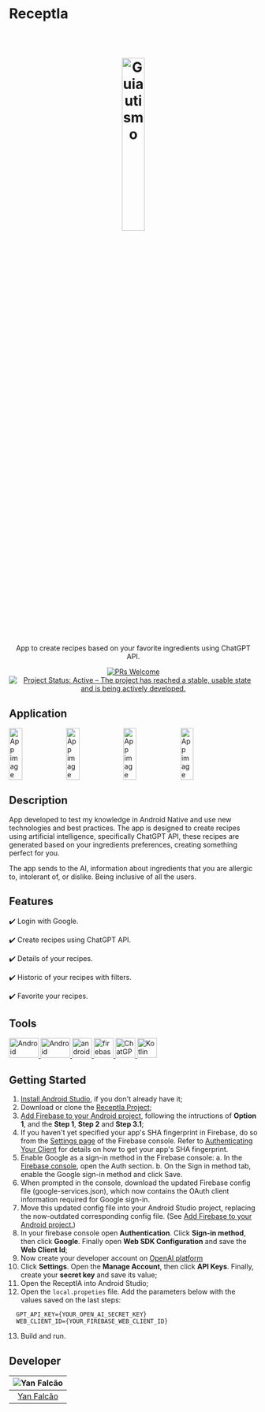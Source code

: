 # ReceptIa

<h1 align="center">
  <br>
  <img src="https://i.imgur.com/CGHUQIh.png" alt="Guiautismo" width="30%">
  <br>
</h1>

<p align="center">App to create recipes based on your favorite ingredients using ChatGPT API.</p>

<p align="center">
  <a href="http://makeapullrequest.com">
    <img src="https://img.shields.io/badge/contribuition-welcome-brightgreen.svg" alt="PRs Welcome">
  </a>
  <a href="https://www.repostatus.org/#active">
    <img src="https://www.repostatus.org/badges/latest/active.svg" alt="Project Status: Active – The project has reached a stable, usable state and is being actively developed." />
  </a>  
</p>

## Application

<div style="display:flex;">
  <img alt="App image" src="https://i.imgur.com/hZnLQ4w.jpg" width="23%">
  <img alt="App image" src="https://i.imgur.com/G1fRXGC.jpg" width="23%">
  <img alt="App image" src="https://i.imgur.com/ODttPqF.jpg" width="23%">
  <img alt="App image" src="https://i.imgur.com/mtWfCeE.jpg" width="23%">
</div>

## **Description**

App developed to test my knowledge in Android Native and use new technologies and best practices. The app is designed to create recipes using artificial intelligence, specifically ChatGPT API, these recipes are generated based on your ingredients preferences, creating something perfect for you.

The app sends to the AI, information about ingredients that you are allergic to, intolerant of, or dislike. Being inclusive of all the users.

## Features

:heavy_check_mark: Login with Google.

:heavy_check_mark: Create recipes using ChatGPT API.

:heavy_check_mark: Details of your recipes.

:heavy_check_mark: Historic of your recipes with filters.

:heavy_check_mark: Favorite your recipes.

## Tools

<a href="https://developer.android.com/?hl=pt-br/" target="_blank"> 
  <img src="https://upload.wikimedia.org/wikipedia/commons/thumb/3/31/Android_robot_head.svg/2560px-Android_robot_head.svg.png" alt="Android" width="60" height="40"/> 
</a>
<a href="https://developer.android.com/jetpack/compose?hl=pt-br" target="_blank"> 
  <img src="https://optimise2.assets-servd.host/gratis-creeper/production/blog/jetpack-compose-icon-rectangular.png?w=1500&auto=compress%2Cformat&fit=crop&dm=1664908177&s=fb3fbec73e74dfb24e5f0604f31f8f4f" alt="Android Compose" width="60" height="40"/> 
</a> 
<a href="https://developer.android.com/studio" target="_blank"> 
  <img src="https://upload.wikimedia.org/wikipedia/commons/thumb/e/e3/Android_Studio_Icon_%282014-2019%29.svg/1200px-Android_Studio_Icon_%282014-2019%29.svg.png" alt="androidStudio" width="40" height="40"/> 
</a>
<a href="https://firebase.google.com/?hl=pt" target="_blank">
  <img src="https://www.gstatic.com/mobilesdk/160503_mobilesdk/logo/2x/firebase_96dp.png" alt="firebase" width="40" height="40"/> 
</a>
<a href="https://platform.openai.com/docs/guides/gpt" target="_blank">
  <img src="https://upload.wikimedia.org/wikipedia/commons/thumb/0/04/ChatGPT_logo.svg/768px-ChatGPT_logo.svg.png" alt="ChatGPT API" width="40" height="40"/> 
</a>
<a href="https://kotlinlang.org/" target="_blank">
  <img src="https://upload.wikimedia.org/wikipedia/commons/thumb/7/74/Kotlin_Icon.png/1024px-Kotlin_Icon.png" alt="Kotlin" width="40" height="40"/> 
</a>

## Getting Started

1. [Install Android Studio](https://developer.android.com/studio/install.html),
if you don't already have it;
2. Download or clone the [ReceptIa Project](https://github.com/yanfalcao/ReceptIa);
3. [Add Firebase to your Android project](https://firebase.google.com/docs/android/setup), following the intructions of <b>Option 1</b>, and the <b>Step 1</b>, <b>Step 2</b> and <b>Step 3.1</b>;
4. If you haven't yet specified your app's SHA fingerprint in Firebase, do so from the [Settings page](https://console.firebase.google.com/project/_/settings/general/?_gl=1*glgr71*_ga*ODkwNzc5NTgyLjE2OTc0OTY4Mzc.*_ga_CW55HF8NVT*MTY5OTE0MDQxNy4xNS4xLjE2OTkxNDUwNjYuMTEuMC4w) of the Firebase console. Refer to [Authenticating Your Client](https://developers.google.com/android/guides/client-auth) for details on how to get your app's SHA fingerprint.
5. Enable Google as a sign-in method in the Firebase console:
   a. In the [Firebase console](https://console.firebase.google.com/?_gl=1*1t4rqnk*_ga*ODkwNzc5NTgyLjE2OTc0OTY4Mzc.*_ga_CW55HF8NVT*MTY5OTE0MDQxNy4xNS4xLjE2OTkxNDU0MTYuNjAuMC4w), open the Auth section.
   b. On the Sign in method tab, enable the Google sign-in method and click Save.
6. When prompted in the console, download the updated Firebase config file (google-services.json), which now contains the OAuth client information required for Google sign-in.
7. Move this updated config file into your Android Studio project, replacing the now-outdated corresponding config file. (See [Add Firebase to your Android project.](https://firebase.google.com/docs/android/setup#add-config-file))
8. In your firebase console open <b>Authentication</b>. Click <b>Sign-in method</b>, then click <b>Google</b>. Finally open <b>Web SDK Configuration</b> and save the <b>Web Client Id</b>;
9. Now create your developer account on [OpenAI platform](https://platform.openai.com/)
10. Click <b>Settings</b>. Open the <b>Manage Account</b>, then click <b>API Keys</b>. Finally, create your <b>secret key</b> and save its value;
11. Open the ReceptIA into Android Studio;
12. Open the ```local.propeties``` file. Add the parameters below with the values saved on the last steps:
  ```
    GPT_API_KEY={YOUR_OPEN_AI_SECRET_KEY}
    WEB_CLIENT_ID={YOUR_FIREBASE_WEB_CLIENT_ID} 
  ```
13. Build and run.

## Developer

| ![Yan Falcão](https://avatars.githubusercontent.com/u/33384608?s=150&u=e409234f3e92d08fdf5427560d3181c690ceb86f&v=4)|
|:---------------------:|
|  [Yan Falcão](https://github.com/yanfalcao/)   |
